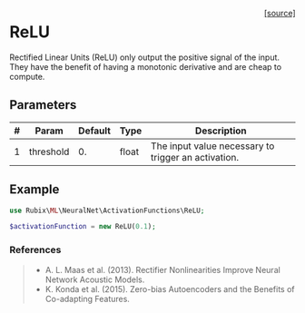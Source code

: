 <span style="float:right;"><a href="https://github.com/RubixML/RubixML/blob/master/src/NeuralNet/ActivationFunctions/ReLU.php">[source]</a></span>

# ReLU
Rectified Linear Units (ReLU) only output the positive signal of the input. They have the benefit of having a monotonic derivative and are cheap to compute.

## Parameters
| # | Param | Default | Type | Description |
|---|---|---|---|---|
| 1 | threshold | 0. | float | The input value necessary to trigger an activation. |

## Example
```php
use Rubix\ML\NeuralNet\ActivationFunctions\ReLU;

$activationFunction = new ReLU(0.1);
```

### References
>- A. L. Maas et al. (2013). Rectifier Nonlinearities Improve Neural Network Acoustic Models.
>- K. Konda et al. (2015). Zero-bias Autoencoders and the Benefits of Co-adapting Features.
